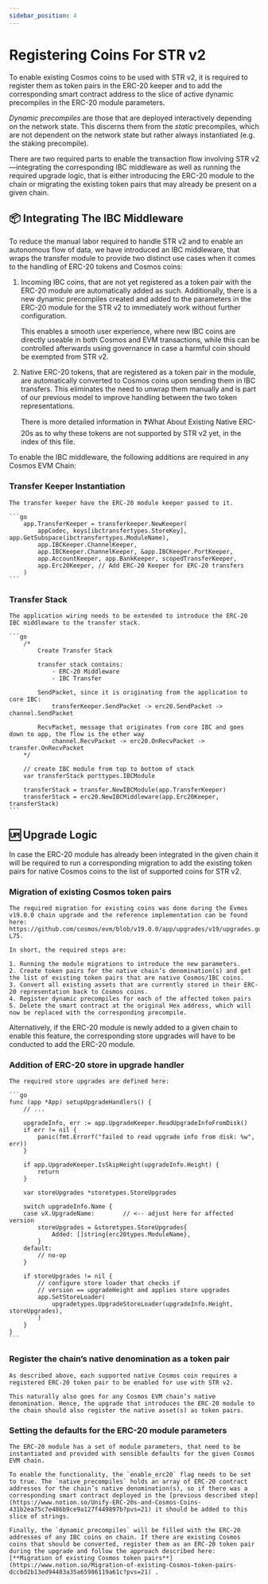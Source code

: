 ```yaml
---
sidebar_position: 4
---
```


# Registering Coins For STR v2

To enable existing Cosmos coins to be used with STR v2, it is required to register them as token pairs in the ERC-20 keeper and to add the corresponding smart contract address to the slice of active dynamic precompiles in the ERC-20 module parameters.

*Dynamic precompiles* are those that are deployed interactively depending on the network state. This discerns them from the *static* precompiles, which are not dependent on the network state but rather always instantiated (e.g. the staking precompile).

There are two required parts to enable the transaction flow involving STR v2—integrating the corresponding IBC middleware as well as running the required upgrade logic, that is either introducing the ERC-20 module to the chain or migrating the existing token pairs that may already be present on a given chain.

## 📦 Integrating The IBC Middleware

To reduce the manual labor required to handle STR v2 and to enable an autonomous flow of data, we have introduced an IBC middleware, that wraps the transfer module to provide two distinct use cases when it comes to the handling of ERC-20 tokens and Cosmos coins:

1. Incoming IBC coins, that are not yet registered as a token pair with the ERC-20 module are automatically added as such. Additionally, there is a new dynamic precompiles created and added to the parameters in the ERC-20 module for the STR v2 to immediately work without further configuration.
    
    This enables a smooth user experience, where new IBC coins are directly useable in both Cosmos and EVM transactions, while this can be controlled afterwards using governance in case a harmful coin should be exempted from STR v2.
    
2. Native ERC-20 tokens, that are registered as a token pair in the module, are automatically converted to Cosmos coins upon sending them in IBC transfers. This eliminates the need to unwrap them manually and is part of our previous model to improve handling between the two token representations.
    
    There is more detailed information in ❓What About Existing Native ERC-20s  as to why these tokens are not supported by STR v2 yet, in the index of this file.
    

To enable the IBC middleware, the following additions are required in any Cosmos EVM Chain:

### Transfer Keeper Instantiation
    
    The transfer keeper have the ERC-20 module keeper passed to it.
    
    ```go
    	app.TransferKeeper = transferkeeper.NewKeeper(
    		appCodec, keys[ibctransfertypes.StoreKey], app.GetSubspace(ibctransfertypes.ModuleName),
    		app.IBCKeeper.ChannelKeeper,
    		app.IBCKeeper.ChannelKeeper, &app.IBCKeeper.PortKeeper,
    		app.AccountKeeper, app.BankKeeper, scopedTransferKeeper,
    		app.Erc20Keeper, // Add ERC-20 Keeper for ERC-20 transfers
    	)
    ```
    
### Transfer Stack
    
    The application wiring needs to be extended to introduce the ERC-20 IBC middleware to the transfer stack.
    
    ```go
    	/*
    		Create Transfer Stack
    
    		transfer stack contains:
    			- ERC-20 Middleware
    			- IBC Transfer
    
    		SendPacket, since it is originating from the application to core IBC:
    		 	transferKeeper.SendPacket -> erc20.SendPacket -> channel.SendPacket
    
    		RecvPacket, message that originates from core IBC and goes down to app, the flow is the other way
    			channel.RecvPacket -> erc20.OnRecvPacket -> transfer.OnRecvPacket
    	*/
    
    	// create IBC module from top to bottom of stack
    	var transferStack porttypes.IBCModule
    
    	transferStack = transfer.NewIBCModule(app.TransferKeeper)
    	transferStack = erc20.NewIBCMiddleware(app.Erc20Keeper, transferStack)
    ```
    

## 🆙 Upgrade Logic

In case the ERC-20 module has already been integrated in the given chain it will be required to run a corresponding migration to add the existing token pairs for native Cosmos coins to the list of supported coins for STR v2.

### Migration of existing Cosmos token pairs
    
    The required migration for existing coins was done during the Evmos v19.0.0 chain upgrade and the reference implementation can be found here: https://github.com/cosmos/evm/blob/v19.0.0/app/upgrades/v19/upgrades.go#L37-L75.
    
    In short, the required steps are:
    
    1. Running the module migrations to introduce the new parameters.
    2. Create token pairs for the native chain’s denomination(s) and get the list of existing token pairs that are native Cosmos/IBC coins.
    3. Convert all existing assets that are currently stored in their ERC-20 representation back to Cosmos coins.
    4. Register dynamic precompiles for each of the affected token pairs
    5. Delete the smart contract at the original Hex address, which will now be replaced with the corresponding precompile.

Alternatively, if the ERC-20 module is newly added to a given chain to enable this feature, the corresponding store upgrades will have to be conducted to add the ERC-20 module.

### Addition of ERC-20 store in upgrade handler
    
    The required store upgrades are defined here:
    
    ```go
    func (app *App) setupUpgradeHandlers() {
    	// ...
    	
    	upgradeInfo, err := app.UpgradeKeeper.ReadUpgradeInfoFromDisk()
    	if err != nil {
    		panic(fmt.Errorf("failed to read upgrade info from disk: %w", err))
    	}
    
    	if app.UpgradeKeeper.IsSkipHeight(upgradeInfo.Height) {
    		return
    	}
    
    	var storeUpgrades *storetypes.StoreUpgrades
    
    	switch upgradeInfo.Name {
    	case vX.UpgradeName:        // <-- adjust here for affected version
    		storeUpgrades = &storetypes.StoreUpgrades{
    			Added: []string{erc20types.ModuleName},
    		}
    	default:
    		// no-op
    	}
    
    	if storeUpgrades != nil {
    		// configure store loader that checks if
    		// version == upgradeHeight and applies store upgrades
    		app.SetStoreLoader(
    			upgradetypes.UpgradeStoreLoader(upgradeInfo.Height, storeUpgrades),
    		)
    	}
    }
    ```
    
### Register the chain’s native denomination as a token pair
    
    As described above, each supported native Cosmos coin requires a registered ERC-20 token pair to be enabled for use with STR v2.
    
    This naturally also goes for any Cosmos EVM chain’s native denomination. Hence, the upgrade that introduces the ERC-20 module to the chain should also register the native asset(s) as token pairs.
    
### Setting the defaults for the ERC-20 module parameters
    
    The ERC-20 module has a set of module parameters, that need to be instantiated and provided with sensible defaults for the given Cosmos EVM chain.
    
    To enable the functionality, the `enable_erc20` flag needs to be set to true. The `native_precompiles` holds an array of ERC-20 contract addresses for the chain’s native denomination(s), so if there was a corresponding smart contract deployed in the [previous described step](https://www.notion.so/Unify-ERC-20s-and-Cosmos-Coins-431b2ea75c7e486b9ce9a127f449897b?pvs=21) it should be added to this slice of strings.
    
    Finally, the `dynamic_precompiles` will be filled with the ERC-20 addresses of any IBC coins on chain. If there are existing Cosmos coins that should be converted, register them as an ERC-20 token pair during the upgrade and follow the approach described here: [**Migration of existing Cosmos token pairs**](https://www.notion.so/Migration-of-existing-Cosmos-token-pairs-dccbd2b13ed94483a35a65986119a61c?pvs=21) .